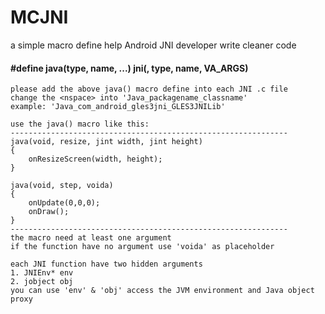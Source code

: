 # MCJNI
a simple macro define help Android JNI developer write cleaner code

#### #define java(type, name, ...) jni(<nspace>, type, name, __VA_ARGS__)

	please add the above java() macro define into each JNI .c file
	change the <nspace> into 'Java_packagename_classname'
	example: 'Java_com_android_gles3jni_GLES3JNILib'

	use the java() macro like this:
	--------------------------------------------------------------
	java(void, resize, jint width, jint height)
	{
		onResizeScreen(width, height);
	}

	java(void, step, voida)
	{
		onUpdate(0,0,0);
		onDraw();
	}
	--------------------------------------------------------------
	the macro need at least one argument
	if the function have no argument use 'voida' as placeholder

	each JNI function have two hidden arguments
	1. JNIEnv* env
	2. jobject obj
	you can use 'env' & 'obj' access the JVM environment and Java object proxy
